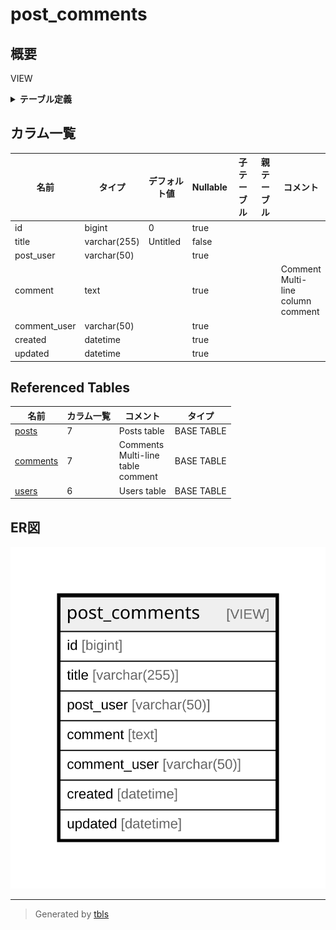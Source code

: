 # post_comments

## 概要

VIEW

<details>
<summary><strong>テーブル定義</strong></summary>

```sql
CREATE VIEW post_comments AS (select `c`.`id` AS `id`,`p`.`title` AS `title`,`u2`.`username` AS `post_user`,`c`.`comment` AS `comment`,`u2`.`username` AS `comment_user`,`c`.`created` AS `created`,`c`.`updated` AS `updated` from (((`testdb`.`posts` `p` left join `testdb`.`comments` `c` on((`p`.`id` = `c`.`post_id`))) left join `testdb`.`users` `u` on((`u`.`id` = `p`.`user_id`))) left join `testdb`.`users` `u2` on((`u2`.`id` = `c`.`user_id`))))
```

</details>

## カラム一覧

| 名前           | タイプ          | デフォルト値       | Nullable | 子テーブル      | 親テーブル      | コメント                                       |
| ------------ | ------------ | ------------ | -------- | ---------- | ---------- | ------------------------------------------ |
| id           | bigint       | 0            | true     |            |            |                                            |
| title        | varchar(255) | Untitled     | false    |            |            |                                            |
| post_user    | varchar(50)  |              | true     |            |            |                                            |
| comment      | text         |              | true     |            |            | Comment<br>Multi-line<br>column<br>comment |
| comment_user | varchar(50)  |              | true     |            |            |                                            |
| created      | datetime     |              | true     |            |            |                                            |
| updated      | datetime     |              | true     |            |            |                                            |

## Referenced Tables

| 名前                        | カラム一覧           | コメント                                           | タイプ           |
| ------------------------- | --------------- | ---------------------------------------------- | ------------- |
| [posts](posts.md)         | 7               | Posts table                                    | BASE TABLE    |
| [comments](comments.md)   | 7               | Comments<br>Multi-line<br>table<br>comment     | BASE TABLE    |
| [users](users.md)         | 6               | Users table                                    | BASE TABLE    |

## ER図

![er](post_comments.svg)

---

> Generated by [tbls](https://github.com/k1LoW/tbls)
